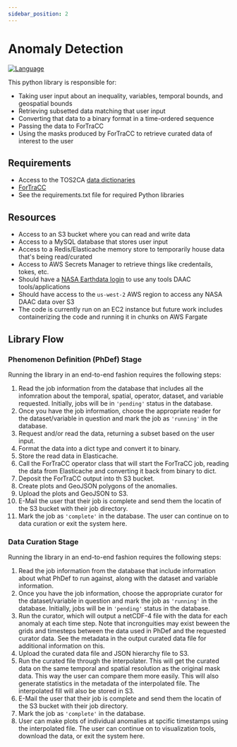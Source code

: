```yaml
---
sidebar_position: 2
---
```


# Anomaly Detection

[![Language](https://img.shields.io/badge/python-3.9-blue)](#)

This python library is responsible for:
- Taking user input about an inequality, variables, temporal bounds, and geospatial bounds
- Retrieving subsetted data matching that user input
- Converting that data to a binary format in a time-ordered sequence
- Passing the data to ForTraCC
- Using the masks produced by ForTraCC to retrieve curated data of interest to the user

## Requirements
- Access to the TOS2CA [data dictionaries](https://github.com/nasa-jpl/tos2ca-data-dictionaries)
- [ForTraCC](https://github.com/nasa-jpl/tos2ca-fortracc-module)
- See the requirements.txt file for required Python libraries

## Resources
- Access to an S3 bucket where you can read and write data
- Access to a MySQL database that stores user input
- Access to a Redis/Elasticache memory store to temporarily house data that's being read/curated
- Access to AWS Secrets Manager to retrieve things like credentails, tokes, etc.
- Should have a [NASA Earthdata login](https://urs.earthdata.nasa.gov) to use any tools DAAC tools/applications
- Should have access to the ``us-west-2`` AWS region to access any NASA DAAC data over S3
- The code is currently run on an EC2 instance but future work includes containerizing the code and running it in chunks on AWS Fargate

## Library Flow
### Phenomenon Definition (PhDef) Stage
Running the library in an end-to-end fashion requires the following steps:
1. Read the job information from the database that includes all the infomration about the temporal, spatial, operator, dataset, and variable requested.  Initially, jobs will be in ``'pending'`` status in the database.
2. Once you have the job information, choose the appropriate reader for the dataset/variable in question and mark the job as ``'running'`` in the database.
3. Request and/or read the data, returning a subset based on the user input.
4. Format the data into a dict type and convert it to binary.
5. Store the read data in Elasticache.
6. Call the ForTraCC operator class that will start the ForTraCC job, reading the data from Elasticache and converting it back from binary to dict.
7. Deposit the ForTraCC output into th S3 bucket.
8. Create plots and GeoJSON polygons of the anomalies.
9. Upload the plots and GeoJSON to S3.
10. E-Mail the user that their job is complete and send them the locatin of the S3 bucket with their job directory.
11. Mark the job as ``'complete'`` in the database.
The user can continue on to data curation or exit the system here.

### Data Curation Stage
Running the library in an end-to-end fashion requires the following steps:
1. Read the job information from the database that include information about what PhDef to run against, along with the dataset and variable information.
2. Once you have the job information, choose the appropriate curator for the dataset/variable in question and mark the job as ``'running'`` in the database.  Initially, jobs will be in ``'pending'`` status in the database.
3. Run the curator, which will output a netCDF-4 file with the data for each anomaly at each time step.  Note that incronguities may exist beween the grids and timesteps between the data used in PhDef and the requested curator data.  See the metadata in the output curated data file for additional information on this.
4. Upload the curated data file and JSON hierarchy file to S3.
5. Run the curated file through the interpolater.  This will get the curated data on the same temporal and spatial resolution as the original mask data.  This way the user can compare them more easily.  This will also generate statistics in the metadata of the interpolated file.  The interpolated fill will also be stored in S3.
6. E-Mail the user that their job is complete and send them the locatin of the S3 bucket with their job directory.
7. Mark the job as ``'complete'`` in the database.
8. User can make plots of individual anomalies at spcific timestamps using the interpolated file.
The user can continue on to visualization tools, download the data, or exit the system here.
